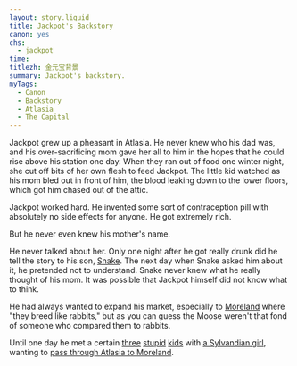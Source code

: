 ```yaml
---
layout: story.liquid
title: Jackpot's Backstory
canon: yes
chs:
  - jackpot
time: 
titlezh: 金元宝背景
summary: Jackpot's backstory.
myTags:
  - Canon
  - Backstory
  - Atlasia
  - The Capital
---
```


Jackpot grew up a pheasant in Atlasia. He never knew who his dad was, and his over-sacrificing mom gave her all to him in the hopes that he could rise above his station one day. When they ran out of food one winter night, she cut off bits of her own flesh to feed Jackpot. The little kid watched as his mom bled out in front of him, the blood leaking down to the lower floors, which got him chased out of the attic.

Jackpot worked hard. He invented some sort of contraception pill with absolutely no side effects for anyone. He got extremely rich.

But he never even knew his mother's name.

He never talked about her. Only one night after he got really drunk did he tell the story to his son, [Snake](/characters/snake/). The next day when Snake asked him about it, he pretended not to understand. Snake never knew what he really thought of his mom. It was possible that Jackpot himself did not know what to think.

He had always wanted to expand his market, especially to [Moreland](/world/moreland/) where "they breed like rabbits," but as you can guess the Moose weren't that fond of someone who compared them to rabbits.

Until one day he met a certain [three](/characters/sparky/) [stupid](/characters/sky/) [kids](/characters/firecrackers/) with [a Sylvandian girl](/characters/pearl/), wanting to [pass through Atlasia to Moreland](/stories/pearls-journey-home-atlasia/).
